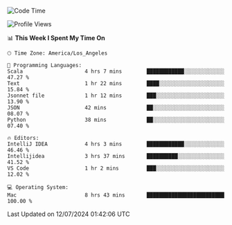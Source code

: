 <!--START_SECTION:waka-->
![Code Time](http://img.shields.io/badge/Code%20Time-1%2C107%20hrs%2057%20mins-blue)

![Profile Views](http://img.shields.io/badge/Profile%20Views-0-blue)

📊 **This Week I Spent My Time On** 

```text
🕑︎ Time Zone: America/Los_Angeles

💬 Programming Languages: 
Scala                    4 hrs 7 mins        ████████████░░░░░░░░░░░░░   47.27 % 
Text                     1 hr 22 mins        ████░░░░░░░░░░░░░░░░░░░░░   15.84 % 
Jsonnet file             1 hr 12 mins        ███░░░░░░░░░░░░░░░░░░░░░░   13.90 % 
JSON                     42 mins             ██░░░░░░░░░░░░░░░░░░░░░░░   08.07 % 
Python                   38 mins             ██░░░░░░░░░░░░░░░░░░░░░░░   07.40 % 

🔥 Editors: 
IntelliJ IDEA            4 hrs 3 mins        ████████████░░░░░░░░░░░░░   46.46 % 
Intellijidea             3 hrs 37 mins       ██████████░░░░░░░░░░░░░░░   41.52 % 
VS Code                  1 hr 2 mins         ███░░░░░░░░░░░░░░░░░░░░░░   12.02 % 

💻 Operating System: 
Mac                      8 hrs 43 mins       █████████████████████████   100.00 % 
```


 Last Updated on 12/07/2024 01:42:06 UTC
<!--END_SECTION:waka-->

